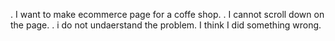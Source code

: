 . I want to make ecommerce page for a coffe shop.
. I cannot scroll down on the page.
. i do not undaerstand the problem. I think I did something wrong.